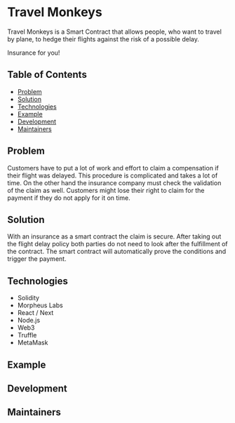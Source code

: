 # Travel Monkeys

Travel Monkeys is a Smart Contract that allows people, who want to travel by plane, to hedge their flights against the risk of a possible delay.

Insurance for you!

## Table of Contents
- [Problem](#problem)
- [Solution](#solution)
- [Technologies](#technologies)
- [Example](#example)
- [Development](#development)
- [Maintainers](#maintainers)

## Problem
Customers have to put a lot of work and effort to claim a compensation if their flight was delayed. This procedure is complicated and takes a lot of time. On the other hand the insurance company must check the validation of the claim as well. Customers might lose their right to claim for the payment if they do not apply for it on time.

## Solution
With an insurance as a smart contract the claim is secure. After taking out the flight delay policy both parties do not need to look after the fulfillment of the contract. The smart contract will automatically prove the conditions and trigger the payment. 

## Technologies
- Solidity
- Morpheus Labs
- React / Next
- Node.js
- Web3
- Truffle
- MetaMask

## Example


## Development

## Maintainers
